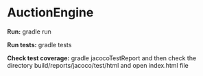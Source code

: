 # AuctionEngine

**Run:** gradle run

**Run tests:** gradle tests

**Check test coverage:** gradle jacocoTestReport
and then check the directory build/reports/jacoco/test/html and open index.html file


